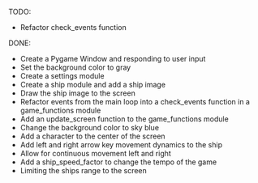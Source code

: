TODO: 
* Refactor check_events function

DONE:
* Create a Pygame Window and responding to user input
* Set the background color to gray
* Create a settings module
* Create a ship module and add a ship image
* Draw the ship image to the screen
* Refactor events from the main loop into a check_events function in a game_functions module
* Add an update_screen function to the game_functions module
* Change the background color to sky blue
* Add a character to the center of the screen
* Add left and right arrow key movement dynamics to the ship
* Allow for continuous movement left and right
* Add a ship_speed_factor to change the tempo of the game
* Limiting the ships range to the screen